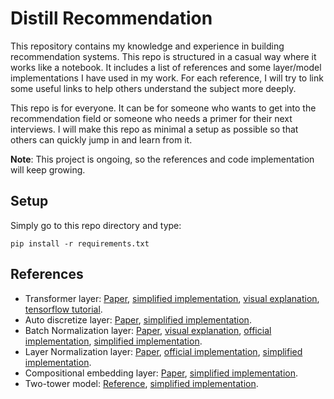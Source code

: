 # Distill Recommendation
This repository contains my knowledge and experience in building recommendation systems. This repo is structured in a 
casual way where it works like a notebook. It includes a list of references and some layer/model implementations I have used in my work. For each reference, I will try to link some useful links to help others understand the subject more deeply.

This repo is for everyone. It can be for someone who wants to get into the recommendation field or someone who needs a primer for
their next interviews. I will make this repo as minimal a setup as possible so that others can quickly jump in and
learn from it.

**Note**: This project is ongoing, so the references and code implementation will keep growing.

## Setup
Simply go to this repo directory and type:
```
pip install -r requirements.txt
```

## References
- Transformer layer: [Paper](https://arxiv.org/pdf/1706.03762.pdf), 
[simplified implementation](https://github.com/Elvenson/distill_recommendation/blob/main/layers.py#L83), 
[visual explanation](http://jalammar.github.io/illustrated-transformer/), 
[tensorflow tutorial](https://www.tensorflow.org/text/tutorials/transformer).
- Auto discretize layer: [Paper](https://arxiv.org/pdf/2012.08986.pdf),
[simplified implementation](https://github.com/Elvenson/distill_recommendation/blob/main/layers.py#L112).
- Batch Normalization layer: [Paper](https://arxiv.org/pdf/1502.03167.pdf),
[visual explanation](https://towardsdatascience.com/batch-norm-explained-visually-how-it-works-and-why-neural-networks-need-it-b18919692739),
[official implementation](https://www.tensorflow.org/api_docs/python/tf/keras/layers/BatchNormalization),
[simplified implementation](https://github.com/Elvenson/distill_recommendation/blob/main/layers.py#L170).
- Layer Normalization layer: [Paper](https://arxiv.org/pdf/1607.06450.pdf),
[official implementation](https://www.tensorflow.org/api_docs/python/tf/keras/layers/LayerNormalization),
[simplified implementation](https://github.com/Elvenson/distill_recommendation/blob/main/layers.py#L208).
- Compositional embedding layer: [Paper](https://arxiv.org/pdf/1909.02107.pdf), 
[simplified implementation](https://github.com/Elvenson/distill_recommendation/blob/baobui/twotower/layers.py#L233).
- Two-tower model: [Reference](https://www.tensorflow.org/recommenders/examples/basic_retrieval),
[simplified implementation](https://github.com/Elvenson/distill_recommendation/blob/baobui/twotower/models_test.py#L45).